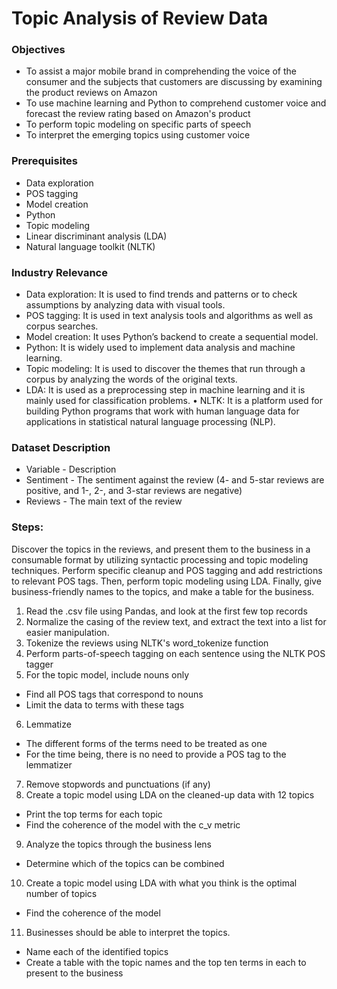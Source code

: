 # Topic Analysis of Review Data
### Objectives
- To assist a major mobile brand in comprehending the
voice of the consumer and the subjects that customers are
discussing by examining the product reviews on Amazon
- To use machine learning and Python to comprehend
customer voice and forecast the review rating based on
Amazon's product
- To perform topic modeling on specific parts of speech
- To interpret the emerging topics using customer voice

### Prerequisites
- Data exploration
- POS tagging
- Model creation
- Python
- Topic modeling
- Linear discriminant analysis (LDA)
- Natural language toolkit (NLTK)

### Industry Relevance
- Data exploration: It is used to find trends and patterns or to check
assumptions by analyzing data with visual tools.
- POS tagging: It is used in text analysis tools and algorithms as well as
corpus searches.
- Model creation: It uses Python’s backend to create a sequential
model.
- Python: It is widely used to implement data analysis and machine
learning.
- Topic modeling: It is used to discover the themes that run through a
corpus by analyzing the words of the original texts.
- LDA: It is used as a preprocessing step in machine learning and it is
mainly used for classification problems. • NLTK: It is a platform used for building Python programs that work
with human language data for applications in statistical natural
language processing (NLP).

### Dataset Description
- Variable - Description
- Sentiment - The sentiment against the review (4- and 5-star
reviews are positive, and 1-, 2-, and 3-star reviews
are negative)
- Reviews - The main text of the review

### Steps:
Discover the topics in the reviews, and present them to the business in
a consumable format by utilizing syntactic processing and topic
modeling techniques.
Perform specific cleanup and POS tagging and add restrictions to
relevant POS tags. Then, perform topic modeling using LDA. Finally,
give business-friendly names to the topics, and make a table for the
business.
1. Read the .csv file using Pandas, and look at the first few top records
2. Normalize the casing of the review text, and extract the text into a
list for easier manipulation.
3. Tokenize the reviews using NLTK's word_tokenize function
4. Perform parts-of-speech tagging on each sentence using the NLTK
POS tagger
5. For the topic model, include nouns only
- Find all POS tags that correspond to nouns
- Limit the data to terms with these tags
6. Lemmatize
- The different forms of the terms need to be treated as one
- For the time being, there is no need to provide a POS tag to the
lemmatizer
7. Remove stopwords and punctuations (if any)
8. Create a topic model using LDA on the cleaned-up data with 12 topics
- Print the top terms for each topic
- Find the coherence of the model with the c_v metric
9. Analyze the topics through the business lens
- Determine which of the topics can be combined
10. Create a topic model using LDA with what you think is the optimal
number of topics
- Find the coherence of the model
11. Businesses should be able to interpret the topics.
- Name each of the identified topics
- Create a table with the topic names and the top ten terms in each
to present to the business
